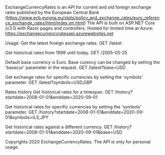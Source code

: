 ExchangeCurrencyRates is an API for current and old foreign exchange rates
published by the European Central Bank 
(https://www.ecb.europa.eu/stats/policy_and_exchange_rates/euro_reference_exchange_rates/html/index.en.html)
The API is built on ASP.NET Core (v3.1) with Razor pages and controllers.
Hosted for limited time at Azure: https://exchangecurrencyratesapi.azurewebsites.net

Usage:
Get the latest foreign exchange rates.
GET /latest

Get historical rates from 1999 until today.
GET /2005-05-25

Default base currency is Euro. Base curency can be changed by setting the 'basecur' parameter in the request.
GET /latest?base=USD

Get exchange rates for specific currencies by setting the 'symbols' parameter.
GET /latest?symbols=USD,GBP

Rates history
Get historical rates for a timespan.
GET /history?startdate=2008-01-01&enddate=2020-09-01

Get historical rates for specific currencies by setting the 'symbols' parameter.
GET /history?startdate=2008-01-01&enddate=2020-09-01&symbols=ILS,JPY

Get historical rates against a different currency.
GET /history?startdate=2008-01-01&enddate=2020-09-01&base=USD

Copyrights 2020 ExchangeCurrencyRates. The API is only for personal usage.
